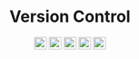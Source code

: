 <div align="center">

# Version Control

<a href="https://bitbucket.org"><img src="https://img.shields.io/badge/Bitbucket-%230047B3.svg?style=flat&logo=bitbucket&logoColor=white" height="22" alt="Bitbucket "/></a>
<a href="https://git-scm.com"><img src="https://img.shields.io/badge/Git-%23F05033.svg?style=flat&logo=git&logoColor=white" height="22" alt="Git"/></a>
<a href="https://gitea.io/pt-br/"><img src="https://img.shields.io/badge/Gitea-34495E?style=flat&logo=gitea&logoColor=5D9425" height="22" alt="Gitea"/></a>
<a href="https://github.com"><img src="https://img.shields.io/badge/Github-%23121011.svg?style=flat&logo=github&logoColor=white" height="22" alt="Github"/></a>
<a href="https://about.gitlab.com"><img src="https://img.shields.io/badge/GitLab-%23181717.svg?style=flat&logo=gitlab&logoColor=white" height="22" alt="GitLab"/></a>

</div>
